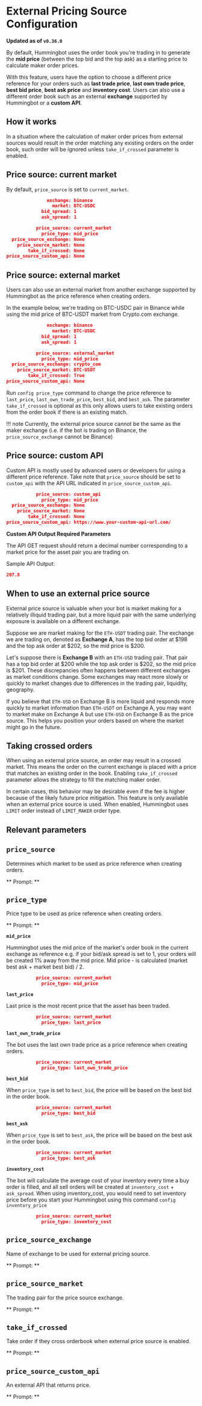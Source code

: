 # External Pricing Source Configuration

**Updated as of `v0.36.0`**

By default, Hummingbot uses the order book you're trading in to generate the **mid price** (between the top bid and the top ask) as a starting price to calculate maker order prices.

With this feature, users have the option to choose a different price reference for your orders such as **last trade price**, **last own trade price**, **best bid price**, **best ask price** and **inventory cost**. Users can also use a different order book such as an external **exchange** supported by Hummingbot or a **custom API**.

## How it works

In a situation where the calculation of maker order prices from external sources would result in the order matching any existing orders on the order book, such order will be ignored unless `take_if_crossed` parameter is enabled.

## Price source: current market

By default, `price_source` is set to `current_market`.

```json
               exchange: binance
                 market: BTC-USDC
             bid_spread: 1
             ask_spread: 1
```

```json
           price_source: current_market
             price_type: mid_price
  price_source_exchange: None
    price_source_market: None
        take_if_crossed: None
price_source_custom_api: None
```

## Price source: external market

Users can also use an external market from another exchange supported by Hummingbot as the price reference when creating orders.

In the example below, we're trading on BTC-USDC pair in Binance while using the mid price of BTC-USDT market from Crypto.com exchange.

```json
               exchange: binance
                 market: BTC-USDC
             bid_spread: 1
             ask_spread: 1
```

```json
           price_source: external_market
             price_type: mid_price
  price_source_exchange: crypto_com
    price_source_market: BTC-USDT
        take_if_crossed: True
price_source_custom_api: None
```

Run `config price_type` command to change the price reference to `last_price`, `last_own_trade_price`, `best_bid`, and `best_ask`. The parameter `take_if_crossed` is optional as this only allows users to take existing orders from the order book if there is an existing match.

!!! note
    Currently, the external price source cannot be the same as the maker exchange (i.e. if the bot is trading on Binance, the `price_source_exchange` cannot be Binance)

## Price source: custom API

Custom API is mostly used by advanced users or developers for using a different price reference. Take note that `price_source` should be set to `custom_api` with the API URL indicated in `price_source_custom_api`.

```json
           price_source: custom_api
             price_type: mid_price
  price_source_exchange: None
    price_source_market: None
        take_if_crossed: None
price_source_custom_api: https://www.your-custom-api-url.com/
```

**Custom API Output Required Parameters**

The API GET request should return a decimal number corresponding to a market price for the asset pair you are trading on.

Sample API Output:

```json
207.8
```

## When to use an external price source

External price source is valuable when your bot is market making for a relatively illiquid trading pair, but a more liquid pair with the same underlying exposure is available on a different exchange.

Suppose we are market making for the `ETH-USDT` trading pair. The exchange we are trading on, denoted as **Exchange A**, has the top bid order at \$198 and the top ask order at \$202, so the mid price is \$200.

Let's suppose there is **Exchange B** with an `ETH-USD` trading pair. That pair has a top bid order at \$200 while the top ask order is \$202, so the mid price is \$201. These discrepancies often happens between different exchanges as market conditions change. Some exchanges may react more slowly or quickly to market changes due to differences in the trading pair, liquidity, geography.

If you believe that `ETH-USD` on Exchange B is more liquid and responds more quickly to market information than `ETH-USDT` on Exchange A, you may want to market make on Exchange A but use `ETH-USD` on Exchange B as the price source. This helps you position your orders based on where the market might go in the future.

## Taking crossed orders

When using an external price source, an order may result in a crossed market. This means the order on the current exchange is placed with a price that matches an existing order in the book. Enabling `take_if_crossed` parameter allows the strategy to fill the matching maker order.

In certain cases, this behavior may be desirable even if the fee is higher because of the likely future price mitigation. This feature is only available when an external price source is used. When enabled, Hummingbot uses `LIMIT` order instead of `LIMIT_MAKER` order type.

## Relevant parameters

## `price_source`

Determines which market to be used as price reference when creating orders.

** Prompt: **

<Prompt
  prompt="Which price source to use? (current_market/external_market/custom_api)"
  response=">>> current_market"
/>

## `price_type`

Price type to be used as price reference when creating orders.

** Prompt: **

<Prompt
  prompt="Which price type to use? (mid_price/last_price/last_own_trade_price/best_bid/best_ask/inventory_cost)"
  response=">>> mid_price"
/>

**`mid_price`**

Hummingbot uses the mid price of the market's order book in the current exchange as reference e.g. if your bid/ask spread is set to 1, your orders will be created 1% away from the mid price. Mid price - is calculated (market best ask + market best bid) / 2.

```json
           price_source: current_market
             price_type: mid_price
```

**`last_price`**

Last price is the most recent price that the asset has been traded.

```json
           price_source: current_market
             price_type: last_price
```

**`last_own_trade_price`**

The bot uses the last own trade price as a price reference when creating orders.

```json
           price_source: current_market
             price_type: last_own_trade_price
```

**`best_bid`**

When `price_type` is set to `best_bid`, the price will be based on the best bid in the order book.

```json
           price_source: current_market
             price_type: best_bid
```

**`best_ask`**

When `price_type` is set to `best_ask`, the price will be based on the best ask in the order book.

```json
           price_source: current_market
             price_type: best_ask
```

**`inventory_cost`**

The bot will calculate the average cost of your inventory every time a buy order is filled, and all sell orders will be created at `inventory_cost` + `ask_spread`.
When using inventory_cost, you would need to set inventory price before you start your Hummingbot using this command `config inventory_price`

```json
           price_source: current_market
             price_type: inventory_cost
```

## `price_source_exchange`

Name of exchange to be used for external pricing source.

** Prompt: **

<Prompt prompt="Enter external price source exchange name" response=">>> " />

## `price_source_market`

The trading pair for the price source exchange.

** Prompt: **

<Prompt
  prompt="Enter the token pair on [price_source_exchange]"
  response=">>> "
/>

## `take_if_crossed`

Take order if they cross orderbook when external price source is enabled.

** Prompt: **

<Prompt
  prompt="Do you want to take the best order if orders cross the orderbook? (Yes/No)"
  response=">>> Yes"
/>

## `price_source_custom_api`

An external API that returns price.

** Prompt: **

<Prompt prompt="Enter pricing API URL" response=">>> " />
